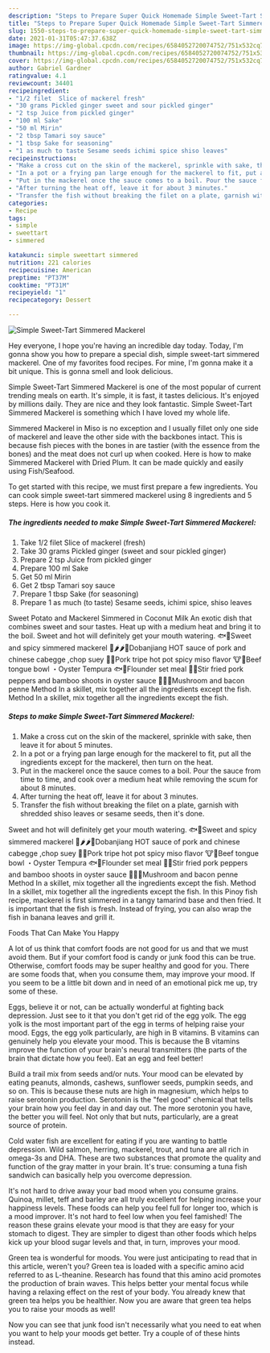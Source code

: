 ```yaml
---
description: "Steps to Prepare Super Quick Homemade Simple Sweet-Tart Simmered Mackerel"
title: "Steps to Prepare Super Quick Homemade Simple Sweet-Tart Simmered Mackerel"
slug: 1550-steps-to-prepare-super-quick-homemade-simple-sweet-tart-simmered-mackerel
date: 2021-01-31T05:47:37.638Z
image: https://img-global.cpcdn.com/recipes/6584052720074752/751x532cq70/simple-sweet-tart-simmered-mackerel-recipe-main-photo.jpg
thumbnail: https://img-global.cpcdn.com/recipes/6584052720074752/751x532cq70/simple-sweet-tart-simmered-mackerel-recipe-main-photo.jpg
cover: https://img-global.cpcdn.com/recipes/6584052720074752/751x532cq70/simple-sweet-tart-simmered-mackerel-recipe-main-photo.jpg
author: Gabriel Gardner
ratingvalue: 4.1
reviewcount: 34401
recipeingredient:
- "1/2 filet  Slice of mackerel fresh"
- "30 grams Pickled ginger sweet and sour pickled ginger"
- "2 tsp Juice from pickled ginger"
- "100 ml Sake"
- "50 ml Mirin"
- "2 tbsp Tamari soy sauce"
- "1 tbsp Sake for seasoning"
- "1 as much to taste Sesame seeds ichimi spice shiso leaves"
recipeinstructions:
- "Make a cross cut on the skin of the mackerel, sprinkle with sake, then leave it for about 5 minutes."
- "In a pot or a frying pan large enough for the mackerel to fit, put all the ingredients except for the mackerel, then turn on the heat."
- "Put in the mackerel once the sauce comes to a boil. Pour the sauce from time to time, and cook over a medium heat while removing the scum for about 8 minutes."
- "After turning the heat off, leave it for about 3 minutes."
- "Transfer the fish without breaking the filet on a plate, garnish with shredded shiso leaves or sesame seeds, then it&#39;s done."
categories:
- Recipe
tags:
- simple
- sweettart
- simmered

katakunci: simple sweettart simmered 
nutrition: 221 calories
recipecuisine: American
preptime: "PT37M"
cooktime: "PT31M"
recipeyield: "1"
recipecategory: Dessert

---
```



![Simple Sweet-Tart Simmered Mackerel](https://img-global.cpcdn.com/recipes/6584052720074752/751x532cq70/simple-sweet-tart-simmered-mackerel-recipe-main-photo.jpg)

Hey everyone, I hope you're having an incredible day today. Today, I'm gonna show you how to prepare a special dish, simple sweet-tart simmered mackerel. One of my favorites food recipes. For mine, I'm gonna make it a bit unique. This is gonna smell and look delicious.

Simple Sweet-Tart Simmered Mackerel is one of the most popular of current trending meals on earth. It's simple, it is fast, it tastes delicious. It's enjoyed by millions daily. They are nice and they look fantastic. Simple Sweet-Tart Simmered Mackerel is something which I have loved my whole life.

Simmered Mackerel in Miso is no exception and I usually fillet only one side of mackerel and leave the other side with the backbones intact. This is because fish pieces with the bones in are tastier (with the essence from the bones) and the meat does not curl up when cooked. Here is how to make Simmered Mackerel with Dried Plum. It can be made quickly and easily using Fish/Seafood.


To get started with this recipe, we must first prepare a few ingredients. You can cook simple sweet-tart simmered mackerel using 8 ingredients and 5 steps. Here is how you cook it.

<!--inarticleads1-->

##### The ingredients needed to make Simple Sweet-Tart Simmered Mackerel:

1. Take 1/2 filet  Slice of mackerel (fresh)
1. Take 30 grams Pickled ginger (sweet and sour pickled ginger)
1. Prepare 2 tsp Juice from pickled ginger
1. Prepare 100 ml Sake
1. Get 50 ml Mirin
1. Get 2 tbsp Tamari soy sauce
1. Prepare 1 tbsp Sake (for seasoning)
1. Prepare 1 as much (to taste) Sesame seeds, ichimi spice, shiso leaves


Sweet Potato and Mackerel Simmered in Coconut Milk An exotic dish that combines sweet and sour tastes. Heat up with a medium heat and bring it to the boil. Sweet and hot will definitely get your mouth watering. 🐟🍄Sweet and spicy simmered mackerel 🐷🌶🌶🍳Dobanjiang HOT sauce of pork and chinese cabegge ,chop suey 🐷🍲Pork tripe hot pot spicy miso flavor 🐮🍳Beef tongue bowl ・Oyster Tempura 🐟🍲Flounder set meal 🍳🐷Stir fried pork peppers and bamboo shoots in oyster sauce 🍝🍄🥓Mushroom and bacon penne Method In a skillet, mix together all the ingredients except the fish. Method In a skillet, mix together all the ingredients except the fish. 

<!--inarticleads2-->

##### Steps to make Simple Sweet-Tart Simmered Mackerel:

1. Make a cross cut on the skin of the mackerel, sprinkle with sake, then leave it for about 5 minutes.
1. In a pot or a frying pan large enough for the mackerel to fit, put all the ingredients except for the mackerel, then turn on the heat.
1. Put in the mackerel once the sauce comes to a boil. Pour the sauce from time to time, and cook over a medium heat while removing the scum for about 8 minutes.
1. After turning the heat off, leave it for about 3 minutes.
1. Transfer the fish without breaking the filet on a plate, garnish with shredded shiso leaves or sesame seeds, then it&#39;s done.


Sweet and hot will definitely get your mouth watering. 🐟🍄Sweet and spicy simmered mackerel 🐷🌶🌶🍳Dobanjiang HOT sauce of pork and chinese cabegge ,chop suey 🐷🍲Pork tripe hot pot spicy miso flavor 🐮🍳Beef tongue bowl ・Oyster Tempura 🐟🍲Flounder set meal 🍳🐷Stir fried pork peppers and bamboo shoots in oyster sauce 🍝🍄🥓Mushroom and bacon penne Method In a skillet, mix together all the ingredients except the fish. Method In a skillet, mix together all the ingredients except the fish. In this Pinoy fish recipe, mackerel is first simmered in a tangy tamarind base and then fried. It is important that the fish is fresh. Instead of frying, you can also wrap the fish in banana leaves and grill it. 

Foods That Can Make You Happy


A lot of us think that comfort foods are not good for us and that we must avoid them. But if your comfort food is candy or junk food this can be true. Otherwise, comfort foods may be super healthy and good for you. There are some foods that, when you consume them, may improve your mood. If you seem to be a little bit down and in need of an emotional pick me up, try some of these.

Eggs, believe it or not, can be actually wonderful at fighting back depression. Just see to it that you don't get rid of the egg yolk. The egg yolk is the most important part of the egg in terms of helping raise your mood. Eggs, the egg yolk particularly, are high in B vitamins. B vitamins can genuinely help you elevate your mood. This is because the B vitamins improve the function of your brain's neural transmitters (the parts of the brain that dictate how you feel). Eat an egg and feel better!

Build a trail mix from seeds and/or nuts. Your mood can be elevated by eating peanuts, almonds, cashews, sunflower seeds, pumpkin seeds, and so on. This is because these nuts are high in magnesium, which helps to raise serotonin production. Serotonin is the "feel good" chemical that tells your brain how you feel day in and day out. The more serotonin you have, the better you will feel. Not only that but nuts, particularly, are a great source of protein.

Cold water fish are excellent for eating if you are wanting to battle depression. Wild salmon, herring, mackerel, trout, and tuna are all rich in omega-3s and DHA. These are two substances that promote the quality and function of the gray matter in your brain. It's true: consuming a tuna fish sandwich can basically help you overcome depression. 

It's not hard to drive away your bad mood when you consume grains. Quinoa, millet, teff and barley are all truly excellent for helping increase your happiness levels. These foods can help you feel full for longer too, which is a mood improver. It's not hard to feel low when you feel famished! The reason these grains elevate your mood is that they are easy for your stomach to digest. They are simpler to digest than other foods which helps kick up your blood sugar levels and that, in turn, improves your mood.

Green tea is wonderful for moods. You were just anticipating to read that in this article, weren't you? Green tea is loaded with a specific amino acid referred to as L-theanine. Research has found that this amino acid promotes the production of brain waves. This helps better your mental focus while having a relaxing effect on the rest of your body. You already knew that green tea helps you be healthier. Now you are aware that green tea helps you to raise your moods as well!

Now you can see that junk food isn't necessarily what you need to eat when you want to help your moods get better. Try  a  couple of  of  these  hints  instead.


